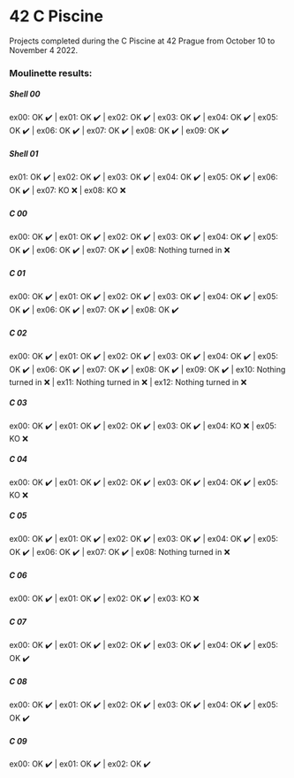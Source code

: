 # 42 C Piscine
Projects completed during the C Piscine at 42 Prague from October 10 to November 4 2022.

### Moulinette results:

##### Shell 00
ex00: OK :heavy_check_mark: | ex01: OK :heavy_check_mark: | ex02: OK :heavy_check_mark: | ex03: OK :heavy_check_mark: | ex04: OK :heavy_check_mark: | ex05: OK :heavy_check_mark: | ex06: OK :heavy_check_mark: | ex07: OK :heavy_check_mark: | ex08: OK :heavy_check_mark: | ex09: OK :heavy_check_mark:

##### Shell 01
ex01: OK :heavy_check_mark: | ex02: OK :heavy_check_mark: | ex03: OK :heavy_check_mark: | ex04: OK :heavy_check_mark: | ex05: OK :heavy_check_mark: | ex06: OK :heavy_check_mark: | ex07: KO :x: | ex08: KO :x:

##### C 00
ex00: OK :heavy_check_mark: | ex01: OK :heavy_check_mark: | ex02: OK :heavy_check_mark: | ex03: OK :heavy_check_mark: | ex04: OK :heavy_check_mark: | ex05: OK :heavy_check_mark: | ex06: OK :heavy_check_mark: | ex07: OK :heavy_check_mark: | ex08: Nothing turned in :x:

##### C 01
ex00: OK :heavy_check_mark: | ex01: OK :heavy_check_mark: | ex02: OK :heavy_check_mark: | ex03: OK :heavy_check_mark: | ex04: OK :heavy_check_mark: | ex05: OK :heavy_check_mark: | ex06: OK :heavy_check_mark: | ex07: OK :heavy_check_mark: | ex08: OK :heavy_check_mark:

##### C 02
ex00: OK :heavy_check_mark: | ex01: OK :heavy_check_mark: | ex02: OK :heavy_check_mark: | ex03: OK :heavy_check_mark: | ex04: OK :heavy_check_mark: | ex05: OK :heavy_check_mark: | ex06: OK :heavy_check_mark: | ex07: OK :heavy_check_mark: | ex08: OK :heavy_check_mark: | ex09: OK :heavy_check_mark: | ex10: Nothing turned in :x: | ex11: Nothing turned in :x: | ex12: Nothing turned in :x:

##### C 03
ex00: OK :heavy_check_mark: | ex01: OK :heavy_check_mark: | ex02: OK :heavy_check_mark: | ex03: OK :heavy_check_mark: | ex04: KO :x: | ex05: KO :x:

##### C 04
ex00: OK :heavy_check_mark: | ex01: OK :heavy_check_mark: | ex02: OK :heavy_check_mark: | ex03: OK :heavy_check_mark: | ex04: OK :heavy_check_mark: | ex05: KO :x:

##### C 05
ex00: OK :heavy_check_mark: | ex01: OK :heavy_check_mark: | ex02: OK :heavy_check_mark: | ex03: OK :heavy_check_mark: | ex04: OK :heavy_check_mark: | ex05: OK :heavy_check_mark: | ex06: OK :heavy_check_mark: | ex07: OK :heavy_check_mark: | ex08: Nothing turned in :x:

##### C 06
ex00: OK :heavy_check_mark: | ex01: OK :heavy_check_mark: | ex02: OK :heavy_check_mark: | ex03: KO :x:

##### C 07
ex00: OK :heavy_check_mark: | ex01: OK :heavy_check_mark: | ex02: OK :heavy_check_mark: | ex03: OK :heavy_check_mark: | ex04: OK :heavy_check_mark: | ex05: OK :heavy_check_mark:

##### C 08
ex00: OK :heavy_check_mark: | ex01: OK :heavy_check_mark: | ex02: OK :heavy_check_mark: | ex03: OK :heavy_check_mark: | ex04: OK :heavy_check_mark: | ex05: OK :heavy_check_mark:

##### C 09
ex00: OK :heavy_check_mark: | ex01: OK :heavy_check_mark: | ex02: OK :heavy_check_mark:
